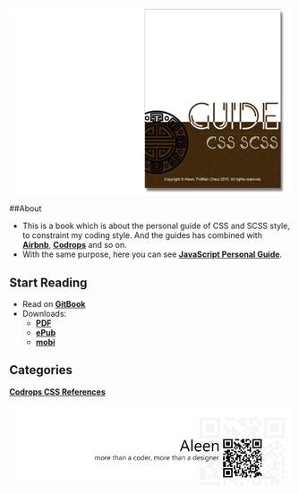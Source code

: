 <a href="https://www.gitbook.com/read/book/aleen42/css" target="_blank"><img src="./cover_read.jpg"></a>

##About
- This is a book which is about the personal guide of CSS and SCSS style, to constraint my coding style. And the guides has combined with [**Airbnb**](https://github.com/airbnb/css), [**Codrops**](https://github.com/codrops) and so on.
- With the same purpose, here you can see [**JavaScript Personal Guide**](https://aleen42.gitbooks.io/javascript/content/).

## Start Reading

- Read on [**GitBook**](https://www.gitbook.com/read/book/aleen42/css)
- Downloads:
    - [**PDF**](https://www.gitbook.com/download/pdf/book/aleen42/css)
    - [**ePub**](https://www.gitbook.com/download/epub/book/aleen42/css)
    - [**mobi**](https://www.gitbook.com/download/mobi/book/aleen42/css)

## Categories

[**Codrops CSS References**](./codrops/codrops.md)

<a href="http://aleen42.github.io/" target="_blank" ><img src="./pic/tail.gif"></a>
